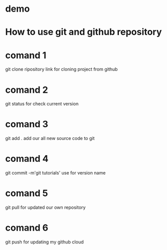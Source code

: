 # demo
# How to use git and github repository
#  comand 1
git clone ripository link
for cloning project from github
#  comand 2
git status 
for check current version
#  comand 3
git add .
add our all new source code to git
#  comand 4
git commit -m'git tutorials'
use for version name
#  comand 5
git pull 
for updated our own repository
#  comand 6
git push
for updating my github cloud 
